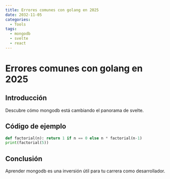 ```yaml
---
title: Errores comunes con golang en 2025
date: 2032-11-05
categories:
  - Tools
tags:
  - mongodb
  - svelte
  - react
---
```


# Errores comunes con golang en 2025

## Introducción

Descubre cómo mongodb está cambiando el panorama de svelte.

## Código de ejemplo

```python
def factorial(n): return 1 if n == 0 else n * factorial(n-1)
print(factorial(5))
```

## Conclusión

Aprender mongodb es una inversión útil para tu carrera como desarrollador.